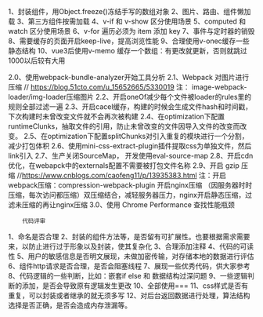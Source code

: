 1、封装组件，用Object.freeze()冻结手写的数组对象
2、图片、路由、组件懒加载
3、第三方组件按需加载
4、v-if 和 v-show 区分使用场景
5、computed 和 watch 区分使用场景
6、v-for 遍历必须为 item 添加 key
7、事件与定时器的销毁
8、需要缓存的页面开启keep-live，提高浏览性能
9、合理使用v-onec缓存一些静态结构
10、vue3后使用v-memo 缓存一个数组：有更改就更新，否则就跳过1000以后较有大用



2.0、使用webpack-bundle-analyzer开始工具分析
2.1、Webpack 对图片进行压缩 // https://blog.51cto.com/u_15652665/5330019
    注： image-webpack-loader/img-loader​​压缩图片
2.2、开启oneOf减少每个文件被loader的rules里的规则全部过滤一遍
2.3、开启cacel缓存，构建的时候会生成文件hash和时间戳，下次构建时未曾改变文件就不会再次被构建
2.4、在optimization下配置runtimeClunks，抽取文件的引用，防止未曾改变的文件因导入文件的改变而改变。
2.5、在optimization下配置splitChunks对引入重复的模块进行一个分割，减少打包体积
2.6、使用mini-css-extract-plugin插件提取css为单独文件，然后link引入
2.7、生产关闭SourceMap， 开发使用eval-source-map
2.8、开启cdn优化，在webapck中的externals配置不需要被打包文件名称
2.9、开启 gzip 压缩 //https://www.cnblogs.com/caofeng11/p/13935383.html
    注：开启webpack压缩：compression-webpack-plugin
        开启nginx压缩
        （因服务器时时压缩，每次访问都压缩）双压缩结合，减轻服务器压力，nginx开启静态压缩，过滤未压缩的再让nginx压缩
3.0、使用 Chrome Performance 查找性能瓶颈



        代码评审
1、命名是否合理
2、封装的组件方法等，是否留有可扩展性。也要根据需求需要来，以防止进行过于形象以及封装，使其复杂化
3、合理添加注释
4、代码的可读性
5、用户的敏感信息是否明文展现，未做加密传输，对存储本地的数据进行评估
6、组件http请求是否合理，是否会阻塞线程
7、展现一些优秀代码，供大家参考
8、代码逻辑的一些判断，比如：嵌套if else 和 数据结构过深问题
9、一些逻辑判断的添加，是否会导致原有逻辑发生更改
10、全部使用===
11、css样式是否有重复，可以封装或者继承的就无须多写
12、对后台返回数据进行处理，算法结构选择是否正确，是否会造成内存泄漏等。